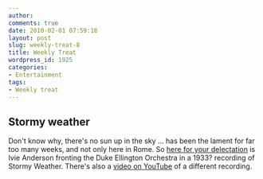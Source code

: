 ```yaml
---
author:
comments: true
date: 2010-02-01 07:59:18
layout: post
slug: weekly-treat-8
title: Weekly Treat
wordpress_id: 1925
categories:
- Entertainment
tags:
- Weekly treat
---
```


## Stormy weather

Don't know why, there's no sun up in the sky ... has been the lament for far too many weeks, and not only here in Rome. So [here for your delectation](/uploads/2010/01/18-Stormy-Weather.mp3) is Ivie Anderson fronting the Duke Ellington Orchestra in a 1933? recording of Stormy Weather. There's also a [video on YouTube](http://www.youtube.com/watch?v=VeuafK31EUw) of a different recording.
